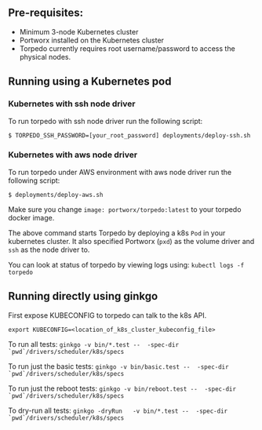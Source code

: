 ## Pre-requisites:
* Minimum 3-node Kubernetes cluster
* Portworx installed on the Kubernetes cluster
* Torpedo currently requires root username/password to access the physical nodes.

## Running using a Kubernetes pod

### Kubernetes with ssh node driver

To run torpedo with ssh node driver run the following script:

```
$ TORPEDO_SSH_PASSWORD=[your_root_password] deployments/deploy-ssh.sh
```

### Kubernetes with aws node driver

To run torpedo under AWS environment with aws node driver run the following script:

```
$ deployments/deploy-aws.sh
```

Make sure you change `image: portworx/torpedo:latest` to your torpedo docker image.

The above command starts Torpedo by deploying a k8s `Pod` in your kubernetes cluster.  It also specified Portworx (`pxd`) as the volume driver and `ssh` as the node driver to.

You can look at status of torpedo by viewing logs using: `kubectl logs -f torpedo`

## Running directly using ginkgo

First expose KUBECONFIG to torpedo can talk to the k8s API.

`export KUBECONFIG=<location_of_k8s_cluster_kubeconfig_file>`

To run all tests: ``ginkgo -v bin/*.test --  -spec-dir `pwd`/drivers/scheduler/k8s/specs``

To run just the basic tests: ``ginkgo -v bin/basic.test --  -spec-dir `pwd`/drivers/scheduler/k8s/specs``

To run just the reboot tests: ``ginkgo -v bin/reboot.test --  -spec-dir `pwd`/drivers/scheduler/k8s/specs``

To dry-run all tests: ``ginkgo -dryRun   -v bin/*.test --  -spec-dir `pwd`/drivers/scheduler/k8s/specs``
